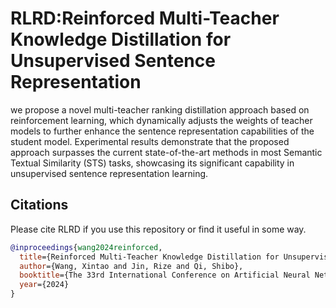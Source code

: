 # RLRD:Reinforced Multi-Teacher Knowledge Distillation for Unsupervised Sentence Representation

we propose a novel multi-teacher ranking distillation approach based on
reinforcement learning, which dynamically adjusts the weights of teacher
models to further enhance the sentence representation capabilities of the
student model. Experimental results demonstrate that the proposed approach surpasses the current state-of-the-art methods in most Semantic
Textual Similarity (STS) tasks, showcasing its significant capability in
unsupervised sentence representation learning.

## Citations

Please cite RLRD if you use this repository or find it useful in some way. 

```bibtex
@inproceedings{wang2024reinforced,  
  title={Reinforced Multi-Teacher Knowledge Distillation for Unsupervised Sentence Representation},  
  author={Wang, Xintao and Jin, Rize and Qi, Shibo},  
  booktitle={The 33rd International Conference on Artificial Neural Networks.},  
  year={2024}  
}  

